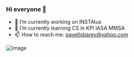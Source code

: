 
### Hi everyone 🤍

- 🔭 I’m currently working on INSTAtus
- 🌱 I’m currently learning CS in KPI IASA MMSA
- 📫 How to reach me: pavellobarev@yahoo.com

![image](https://user-images.githubusercontent.com/34250546/143420386-3fe9200e-c74f-4bd4-863f-03358d983266.png)
